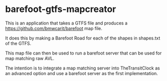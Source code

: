 # barefoot-gtfs-mapcreator
This is an application that takes a GTFS file and produces a https://github.com/bmwcarit/barefoot map file. 

It does this by making a Barefoot Road for each of the shapes in shapes.txt of the GTFS.

This map file can then be used to run a barefoot server that can be used for map matching raw AVL. 

The intention is to integrate a map matching server into TheTransitClock as an advanced option and use a barefoot server as the first implementation.


